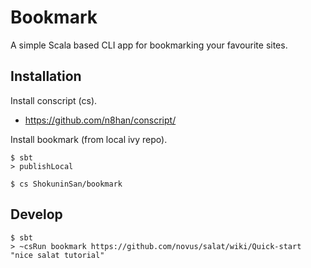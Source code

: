 # Bookmark

A simple Scala based CLI app for bookmarking your favourite sites.

## Installation

Install conscript (cs).

* https://github.com/n8han/conscript/

Install bookmark (from local ivy repo).

    $ sbt
    > publishLocal

    $ cs ShokuninSan/bookmark

## Develop

    $ sbt
    > ~csRun bookmark https://github.com/novus/salat/wiki/Quick-start "nice salat tutorial"
